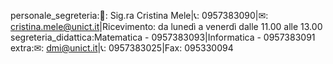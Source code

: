 personale_segreteria:👤: Sig.ra Cristina Mele|📞: 0957383090|✉: cristina.mele@unict.it|Ricevimento: da lunedì a venerdì dalle 11.00 alle 13.00
segreteria_didattica:Matematica - 0957383093|Informatica - 0957383091
extra:✉: dmi@unict.it|📞: 0957383025|Fax: 095330094
